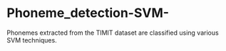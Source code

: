 # Phoneme_detection-SVM-
Phonemes extracted from the TIMIT dataset are classified using various SVM techniques.
